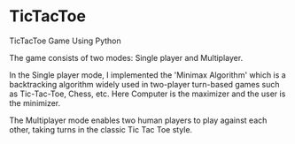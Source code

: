 # TicTacToe
TicTacToe Game Using Python

The game consists of two modes: Single player and Multiplayer.

In the Single player mode, I implemented the 'Minimax Algorithm' which is a backtracking algorithm widely used in two-player turn-based games such as Tic-Tac-Toe, Chess, etc. Here Computer is the maximizer and the user is the minimizer.

The Multiplayer mode enables two human players to play against each other, taking turns in the classic Tic Tac Toe style.
